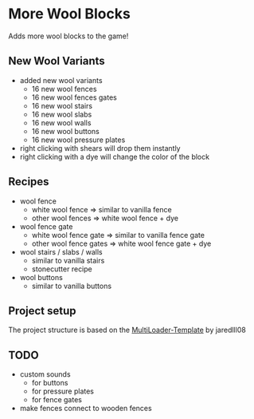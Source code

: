 # More Wool Blocks

Adds more wool blocks to the game!

## New Wool Variants

- added new wool variants
    - 16 new wool fences
    - 16 new wool fences gates
    - 16 new wool stairs
    - 16 new wool slabs
    - 16 new wool walls
    - 16 new wool buttons
    - 16 new wool pressure plates
- right clicking with shears will drop them instantly
- right clicking with a dye will change the color of the block

## Recipes

- wool fence
    - white wool fence => similar to vanilla fence
    - other wool fences => white wool fence + dye
- wool fence gate
    - white wool fence gate => similar to vanilla fence gate
    - other wool fence gates => white wool fence gate + dye
- wool stairs / slabs / walls
    - similar to vanilla stairs
    - stonecutter recipe
- wool buttons
    - similar to vanilla buttons

## Project setup

The project structure is based on the [MultiLoader-Template](https://github.com/jaredlll08/MultiLoader-Template) by
jaredlll08

## TODO

- custom sounds
    - for buttons
    - for pressure plates
    - for fence gates
- make fences connect to wooden fences
